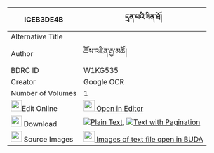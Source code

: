 |ICEB3DE4B|དྲན་པའི་ཟིན་ཐོ། 
| --- | --- 
|Alternative Title |
|Author| ཆོས་འཛིན་རྒྱ་མཚོ།
|BDRC ID | W1KG535
|Creator | Google OCR
|Number of Volumes| 1
|<img width="25" src="https://img.icons8.com/color/25/000000/edit-property.png">Edit Online| [<img width="25" src="https://avatars.githubusercontent.com/u/45091458?s=200&v=4"> Open in Editor](http://editor.openpecha.org/ICEB3DE4B)
|<img width="25" src="https://img.icons8.com/fluent/48/000000/download-2.png"/>  Download | [![](https://img.icons8.com/color/20/000000/txt.png)Plain Text](https://github.com/Openpecha/ICEB3DE4B/releases/download/v1/drenpa_i_zinto_plain_ICEB3DE4B.zip), [![](https://img.icons8.com/color/20/000000/txt.png)Text with Pagination](https://github.com/Openpecha/ICEB3DE4B/releases/download/v1/drenpa_i_zinto_pages_ICEB3DE4B.zip)
|<img width="25" src="https://img.icons8.com/plasticine/100/000000/pictures-folder.png"/>  Source Images | [<img width="25" src="https://library.bdrc.io/icons/BUDA-small.svg"> Images of text file open in BUDA](https://library.bdrc.io/show/bdr:W1KG535)